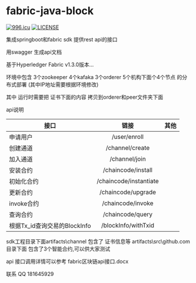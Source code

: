 # fabric-java-block

[![996.icu](https://img.shields.io/badge/link-996.icu-red.svg)](https://996.icu)
[![LICENSE](https://img.shields.io/badge/license-Anti%20996-blue.svg)](https://github.com/996icu/996.ICU/blob/master/LICENSE)

集成springboot和fabric sdk 提供rest api的接口

用swagger 生成api文档

基于Hyperledger Fabric v1.3.0版本...

环境中包含 3个zookeeper 4个kafaka 3个orderer 5个机构下面个4个节点 的分布式部署 (其中IP地址需要根据环境修改)  

其中 运行时需要把 证书下面的内容 拷贝到orderer和peer文件夹下面


api说明

| 接口	        | 链接           | 其他 |
| ------------- |:-------------:| -----:|
| 申请用户 | /user/enroll |  |
| 创建通道 | /channel/create |  |
| 加入通道 | /channel/join |  |
| 安装合约 | /chaincode/install |  |
| 初始化合约 | /chaincode/instantiate |  |
| 更新合约 | /chaincode/upgrade |  |
| invoke合约 | /chaincode/invoke |  |
| 查询合约 | /chaincode/query |  |
| 根据Tx_id查询交易的BlockInfo | /blockInfo/withTxid |  |

sdk工程目录下面artifacts\channel 包含了 证书信息等
              artifacts\src\github.com 目录下面 包含了3个智能合约,可以供大家测试

api 接口调用详情可以参考 fabric区块链api接口.docx

联系 QQ 181645929

